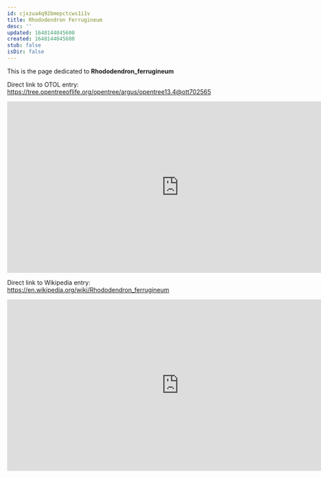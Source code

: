 ```yaml
---
id: cjxzua4q92bmepctcws1i1v
title: Rhododendron Ferrugineum
desc: ''
updated: 1648144045600
created: 1648144045600
stub: false
isDir: false
---
```

This is the page dedicated to **Rhododendron_ferrugineum**


Direct link to OTOL entry: https://tree.opentreeoflife.org/opentree/argus/opentree13.4@ott702565



<html>
    <body>
    <iframe src="https://tree.opentreeoflife.org/opentree/argus/opentree13.4@ott702565"
    width="800" height="400" frameborder="0" allowfullscreen> </iframe>
    </body>
</html>
    


Direct link to Wikipedia entry: https://en.wikipedia.org/wiki/Rhododendron_ferrugineum



<html>
    <body>
    <iframe src="https://en.wikipedia.org/wiki/Rhododendron_ferrugineum"
    width="800" height="400" frameborder="0" allowfullscreen> </iframe>
    </body>
</html>
    
